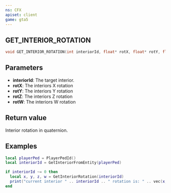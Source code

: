 ```yaml
---
ns: CFX
apiset: client
game: gta5
---
```

## GET_INTERIOR_ROTATION

```c
void GET_INTERIOR_ROTATION(int interiorId, float* rotX, float* rotY, float* rotZ, float* rotW);
```


## Parameters
* **interiorId**: The target interior.
* **rotX**: The interiors X rotation
* **rotY**: The interiors Y rotation
* **rotZ**: The interiors Z rotation
* **rotW**: The interiors W rotation

## Return value
Interior rotation in quaternion.

## Examples
```lua
local playerPed = PlayerPedId()
local interiorId = GetInteriorFromEntity(playerPed)

if interiorId ~= 0 then
  local x, y, z, w = GetInteriorRotation(interiorId)
  print("current interior " .. interiorId .. " rotation is: " .. vec(x, y, z, w))
end
```
